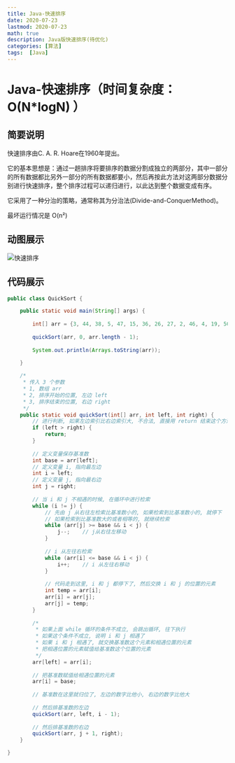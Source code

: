 ```yaml
---
title: Java-快速排序
date: 2020-07-23
lastmod: 2020-07-23
math: true
description: Java版快速排序(待优化)
categories: [算法]
tags:  [Java]
---
```





# Java-快速排序（时间复杂度：O(N*logN) ）



## 简要说明
快速排序由C. A. R. Hoare在1960年提出。

它的基本思想是：通过一趟排序将要排序的数据分割成独立的两部分，其中一部分的所有数据都比另外一部分的所有数据都要小，然后再按此方法对这两部分数据分别进行快速排序，整个排序过程可以递归进行，以此达到整个数据变成有序。

它采用了一种分治的策略，通常称其为分治法(Divide-and-ConquerMethod)。

最坏运行情况是 O(n²)



## 动图展示

![快速排序](https://online-education-headimg.oss-cn-beijing.aliyuncs.com/%E5%8D%9A%E5%AE%A2/%E5%8D%9A%E5%AE%A2%E6%96%87%E7%AB%A0%E5%9B%BE%E7%89%87/quickSort.gif)



## 代码展示

```java
public class QuickSort {

	public static void main(String[] args) {
		
		int[] arr = {3, 44, 38, 5, 47, 15, 36, 26, 27, 2, 46, 4, 19, 50, 48};
		
		quickSort(arr, 0, arr.length - 1);
		
		System.out.println(Arrays.toString(arr));

	}
	
	/*
	 * 传入 3 个参数
	 * 1, 数组 arr
	 * 2, 排序开始的位置, 左边 left
	 * 3, 排序结束的位置, 右边 right
	 */
	public static void quickSort(int[] arr, int left, int right) {
		// 进行判断, 如果左边索引比右边索引大, 不合法, 直接用 return 结束这个方法
		if (left > right) {
			return;
		}
		
		// 定义变量保存基准数
		int base = arr[left];
		// 定义变量 i, 指向最左边
		int i = left;
		// 定义变量 j, 指向最右边
		int j = right;
		
		// 当 i 和 j 不相遇的时候, 在循环中进行检索
		while (i != j) {
			// 先由 j 从右往左检索比基准数小的, 如果检索到比基准数小的, 就停下
			// 如果检索到比基准数大的或者相等的, 就继续检索
			while (arr[j] >= base && i < j) {
				j--;	// j从右往左移动
			}
			
			// i 从左往右检索
			while (arr[i] <= base && i < j) {
				i++;	// i 从左往右移动
			}
			
			// 代码走到这里, i 和 j 都停下了, 然后交换 i 和 j 的位置的元素
			int temp = arr[i];
			arr[i] = arr[j];
			arr[j] = temp;
		}
		
		/*
		 * 如果上面 while 循环的条件不成立, 会跳出循环, 往下执行
		 * 如果这个条件不成立, 说明 i 和 j 相遇了
		 * 如果 i 和 j 相遇了, 就交换基准数这个元素和相遇位置的元素
		 * 把相遇位置的元素赋值给基准数这个位置的元素
		 */
		arr[left] = arr[i];
		
		// 把基准数赋值给相遇位置的元素
		arr[i] = base;
		
		// 基准数在这里就归位了, 左边的数字比他小, 右边的数字比他大
		
		// 然后排基准数的左边
		quickSort(arr, left, i - 1);
		
		// 然后排基准数的右边
		quickSort(arr, j + 1, right);
	}

}
```